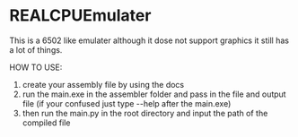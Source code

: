 # REALCPUEmulater
This is a 6502 like emulater although it dose not support graphics it still has a lot of things.

HOW TO USE:
1. create your assembly file by using the docs
2. run the main.exe in the assembler folder and pass in the file and output file (if your confused just type --help after the main.exe)
3. then run the main.py in the root directory and input the path of the compiled file
